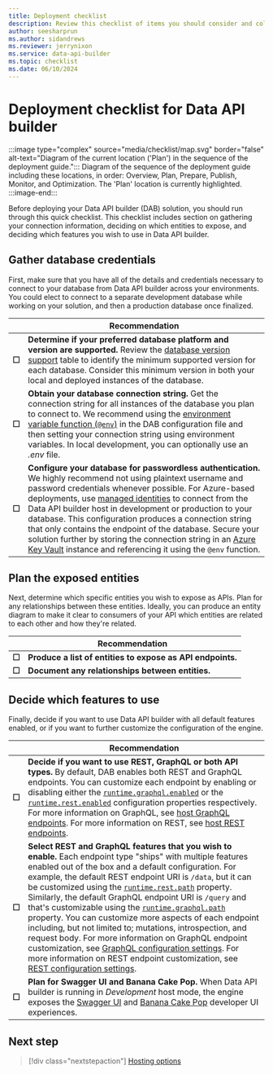 ```yaml
---
title: Deployment checklist
description: Review this checklist of items you should consider and collect before you start your Data API builder deployment.
author: seesharprun
ms.author: sidandrews
ms.reviewer: jerrynixon
ms.service: data-api-builder
ms.topic: checklist
ms.date: 06/10/2024
---
```


# Deployment checklist for Data API builder

:::image type="complex" source="media/checklist/map.svg" border="false" alt-text="Diagram of the current location ('Plan') in the sequence of the deployment guide.":::
Diagram of the sequence of the deployment guide including these locations, in order: Overview, Plan, Prepare, Publish, Monitor, and Optimization. The 'Plan' location is currently highlighted.
:::image-end:::

Before deploying your Data API builder (DAB) solution, you should run through this quick checklist. This checklist includes section on gathering your connection information, deciding on which entities to expose, and deciding which features you wish to use in Data API builder.

## Gather database credentials

First, make sure that you have all of the details and credentials necessary to connect to your database from Data API builder across your environments. You could elect to connect to a separate development database while working on your solution, and then a production database once finalized.

| | Recommendation |
| --- | --- |
| **&#9744;** | **Determine if your preferred database platform and version are supported.** Review the [database version support](../reference-database-specific-features.md#database-version-support) table to identify the minimum supported version for each database. Consider this minimum version in both your local and deployed instances of the database. |
| **&#9744;** | **Obtain your database connection string.** Get the connection string for all instances of the database you plan to connect to. We recommend using the [environment variable function (`@env`)](../reference-functions.md#env) in the DAB configuration file and then setting your connection string using environment variables. In local development, you can optionally use an *.env* file. |
| **&#9744;** | **Configure your database for passwordless authentication.** We highly recommend not using plaintext username and password credentials whenever possible. For Azure-based deployments, use [managed identities](/entra/identity/managed-identities-azure-resources) to connect from the Data API builder host in development or production to your database. This configuration produces a connection string that only contains the endpoint of the database. Secure your solution further by storing the connection string in an [Azure Key Vault](/azure/key-vault) instance and referencing it using the `@env` function. |

## Plan the exposed entities

Next, determine which specific entities you wish to expose as APIs. Plan for any relationships between these entities. Ideally, you can produce an entity diagram to make it clear to consumers of your API which entities are related to each other and how they're related.

| | Recommendation |
| --- | --- |
| **&#9744;** | **Produce a list of entities to expose as API endpoints.** |
| **&#9744;** | **Document any relationships between entities.** |

## Decide which features to use

Finally, decide if you want to use Data API builder with all default features enabled, or if you want to further customize the configuration of the engine.

| | Recommendation |
| --- | --- |
| **&#9744;** | **Decide if you want to use REST, GraphQL or both API types.** By default, DAB enables both REST and GraphQL endpoints. You can customize each endpoint by enabling or disabling either the [`runtime.graphql.enabled`](../reference-configuration.md#enabled-graphql-runtime) or the [`runtime.rest.enabled`](../reference-configuration.md#enabled-rest-runtime) configuration properties respectively. For more information on GraphQL, see [host GraphQL endpoints](../graphql.md). For more information on REST, see [host REST endpoints](../rest.md).  |
| **&#9744;** | **Select REST and GraphQL features that you wish to enable.** Each endpoint type "ships" with multiple features enabled out of the box and a default configuration. For example, the default REST endpoint URI is `/data`, but it can be customized using the [`runtime.rest.path`](../reference-configuration.md#path-rest-runtime) property. Similarly, the default GraphQL endpoint URI is `/query` and that's customizable using the [`runtime.graphql.path`](../reference-configuration.md#path-graphql-runtime) property. You can customize more aspects of each endpoint including, but not limited to; mutations, introspection, and request body. For more information on GraphQL endpoint customization, see [GraphQL configuration settings](../reference-configuration.md#graphql-runtime). For more information on REST endpoint customization, see [REST configuration settings](../reference-configuration.md#rest-runtime). |
| **&#9744;** | **Plan for Swagger UI and Banana Cake Pop.** When Data API builder is running in *Development* host mode, the engine exposes the [Swagger UI](https://swagger.io/swagger-ui/) and [Banana Cake Pop](https://chillicream.com/products/bananacakepop) developer UI experiences. |

## Next step

> [!div class="nextstepaction"]
> [Hosting options](hosting-options.md)
